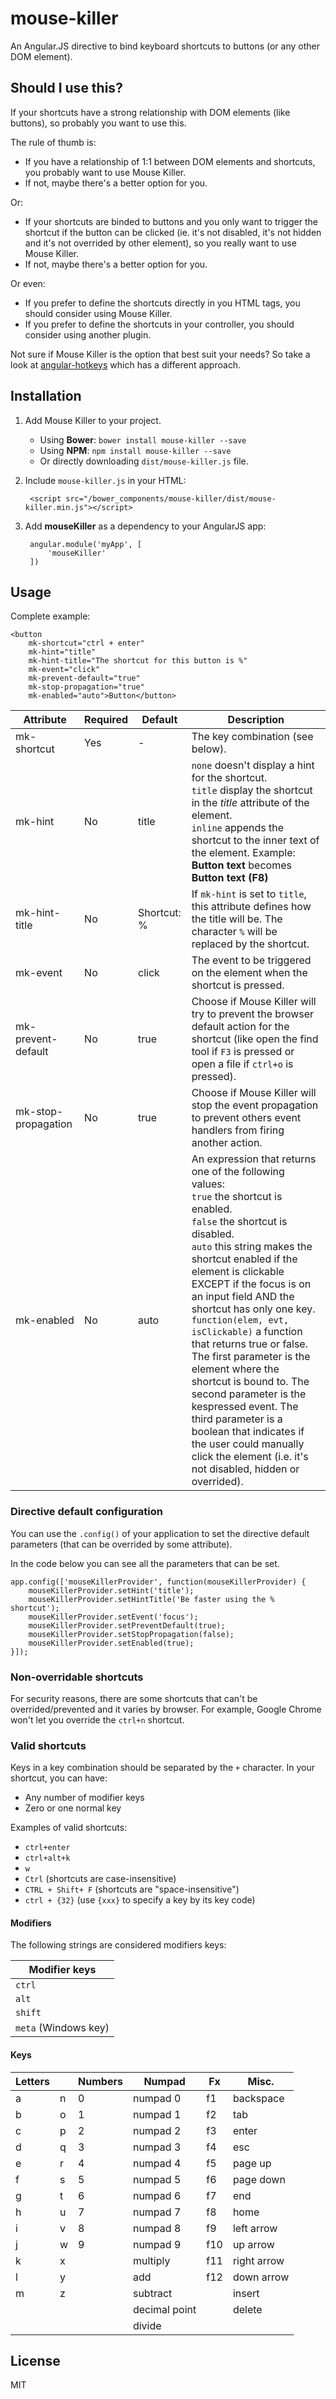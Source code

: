 # mouse-killer
An Angular.JS directive to bind keyboard shortcuts to buttons (or any other DOM element).

## Should I use this?
If your shortcuts have a strong relationship with DOM elements (like buttons), so probably you want to use this. 

The rule of thumb is:

* If you have a relationship of 1:1 between DOM elements and shortcuts, you probably want to use Mouse Killer.
* If not, maybe there's a better option for you.

Or: 

* If your shortcuts are binded to buttons and you only want to trigger the shortcut if the button can be clicked (ie. it's not disabled, it's not hidden and it's not overrided by other element), so you really want to use Mouse Killer.
* If not, maybe there's a better option for you.

Or even:

* If you prefer to define the shortcuts directly in you HTML tags, you should consider using Mouse Killer.
* If you prefer to define the shortcuts in your controller, you should consider using another plugin.

Not sure if Mouse Killer is the option that best suit your needs? So take a look at [angular-hotkeys](https://github.com/chieffancypants/angular-hotkeys) which has a different approach.

## Installation

1. Add Mouse Killer to your project.

    * Using **Bower**: `bower install mouse-killer --save`
    * Using **NPM**: `npm install mouse-killer --save`
    * Or directly downloading `dist/mouse-killer.js` file.

2. Include `mouse-killer.js` in your HTML:
    
        <script src="/bower_components/mouse-killer/dist/mouse-killer.min.js"></script>

3. Add **mouseKiller** as a dependency to your AngularJS app:

        angular.module('myApp', [
            'mouseKiller'
        ])

## Usage
Complete example: 

    <button 
        mk-shortcut="ctrl + enter"
        mk-hint="title"
        mk-hint-title="The shortcut for this button is %"
        mk-event="click"
        mk-prevent-default="true"
        mk-stop-propagation="true"
        mk-enabled="auto">Button</button>

| Attribute           | Required | Default     | Description                                                   |
|---------------------|----------|-------------|---------------------------------------------------------------|
| mk-shortcut         | Yes      | -           | The key combination (see below).                              |
| mk-hint             | No       | title       | `none` doesn't display a hint for the shortcut. <br />`title` display the shortcut in the *title* attribute of the element. <br />`inline` appends the shortcut to the inner text of the element. Example: **Button text** becomes **Button text (F8)** |
| mk-hint-title       | No       | Shortcut: % | If `mk-hint` is set to `title`, this attribute defines how the title will be. The character `%` will be replaced by the shortcut. |
| mk-event            | No       | click       | The event to be triggered on the element when the shortcut is pressed. |
| mk-prevent-default  | No       | true        | Choose if Mouse Killer will try to prevent the browser default action for the shortcut (like open the find tool if `F3` is pressed or open a file if `ctrl+o` is pressed). |
| mk-stop-propagation | No       | true        | Choose if Mouse Killer will stop the event propagation to prevent others event handlers from firing another action. |
| mk-enabled          | No       | auto        | An expression that returns one of the following values:<br /> `true` the shortcut is enabled.<br />`false` the shortcut is disabled.<br />`auto` this string makes the shortcut enabled if the element is clickable EXCEPT if the focus is on an input field AND the shortcut has only one key.<br />`function(elem, evt, isClickable)` a function that returns true or false. The first parameter is the element where the shortcut is bound to. The second parameter is the kespressed event. The third parameter is a boolean that indicates if the user could manually click the element (i.e. it's not disabled, hidden or overrided). |

### Directive default configuration
You can use the `.config()` of your application to set the directive default parameters (that can be overrided by some attribute).

In the code below you can see all the parameters that can be set.

    app.config(['mouseKillerProvider', function(mouseKillerProvider) {
        mouseKillerProvider.setHint('title');
        mouseKillerProvider.setHintTitle('Be faster using the % shortcut');
        mouseKillerProvider.setEvent('focus');
        mouseKillerProvider.setPreventDefault(true);
        mouseKillerProvider.setStopPropagation(false);
        mouseKillerProvider.setEnabled(true);
    }]);

### Non-overridable shortcuts
For security reasons, there are some shortcuts that can't be overrided/prevented and it varies by browser. For example, Google Chrome won't let you override the `ctrl+n` shortcut.

### Valid shortcuts
Keys in a key combination should be separated by the `+` character. In your shortcut, you can have:
* Any number of modifier keys
* Zero or one normal key

Examples of valid shortcuts:
* `ctrl+enter`
* `ctrl+alt+k`
* `w`
* `Ctrl` (shortcuts are case-insensitive)
* `CTRL + Shift+ F` (shortcuts are "space-insensitive")
* `ctrl + {32}` (use `{xxx}` to specify a key by its key code)

#### Modifiers
The following strings are considered modifiers keys:

| Modifier keys        |
|----------------------|
| `ctrl`               |
| `alt`                |
| `shift`              |
| `meta` (Windows key) |

#### Keys
| Letters |   | Numbers | Numpad | Fx | Misc. |
|---------|---|---------|--------|----|-------|
| a | n | 0 | numpad 0 | f1 | backspace |
| b | o | 1 | numpad 1 | f2 | tab |
| c | p | 2 | numpad 2 | f3 | enter |
| d | q | 3 | numpad 3 | f4 | esc |
| e | r | 4 | numpad 4 | f5 | page up |
| f | s | 5 | numpad 5 | f6 | page down |
| g | t | 6 | numpad 6 | f7 | end |
| h | u | 7 | numpad 7 | f8 | home |
| i | v | 8 | numpad 8 | f9 | left arrow |
| j | w | 9 | numpad 9 | f10 | up arrow |
| k | x |   | multiply | f11 | right arrow |
| l | y |   | add | f12 | down arrow |
| m | z |   | subtract |  | insert |
|   |   |   | decimal point |  | delete |
|   |   |   | divide |  |  |



## License
MIT
